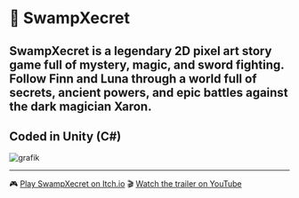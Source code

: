 # 🐸 SwampXecret

**SwampXecret** is a legendary 2D pixel art story game full of mystery, magic, and sword fighting.  
Follow **Finn** and **Luna** through a world full of secrets, ancient powers, and epic battles against the dark magician **Xaron**.
---
Coded in Unity (C#)
---
![grafik](https://github.com/user-attachments/assets/c22e4ddd-306d-432b-9eb5-14635e316705)

---
🎮 [Play SwampXecret on Itch.io](https://stefanos0710.itch.io/swampxecret)
🎬 [Watch the trailer on YouTube](https://www.youtube.com/watch?v=C5p3MQ85bkAß)  
